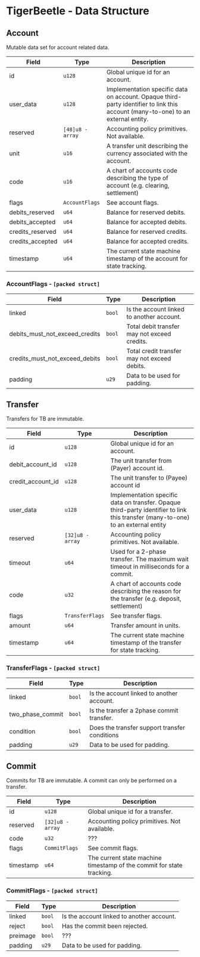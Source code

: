 # TigerBeetle - Data Structure

## Account
Mutable data set for account related data.

| Field            | Type              | Description |
|------------------|-------------------|-------------|
| id               | `u128`            | Global unique id for an account. |
| user_data        | `u128`            | Implementation specific data on account. Opaque third-party identifier to link this account (many-to-one) to an external entity. |
| reserved         | `[48]u8 - array`  | Accounting policy primitives. Not available. |
| unit             | `u16`             | A transfer unit describing the currency associated with the account. |
| code             | `u16`             | A chart of accounts code describing the type of account (e.g. clearing, settlement) |
| flags            | `AccountFlags`    | See account flags. |
| debits_reserved  | `u64`             | Balance for reserved debits. |
| debits_accepted  | `u64`             | Balance for accepted debits. |
| credits_reserved | `u64`             | Balance for reserved credits. |
| credits_accepted | `u64`             | Balance for accepted credits. |
| timestamp        | `u64`             | The current state machine timestamp of the account for state tracking. |

### AccountFlags - `[packed struct]`

| Field                            | Type              | Description |
|----------------------------------|-------------------|-------------|
| linked                           | `bool`            | Is the account linked to another account. |
| debits_must_not_exceed_credits   | `bool`            | Total debit transfer may not exceed credits. |
| credits_must_not_exceed_debits   | `bool`            | Total credit transfer may not exceed debits. |
| padding                          | `u29`             | Data to be used for padding. |

## Transfer
Transfers for TB are immutable.

| Field             | Type              | Description |
|-------------------|-------------------|-------------|
| id                | `u128`            | Global unique id for an account. |
| debit_account_id  | `u128`            | The unit transfer from (Payer) account id. |
| credit_account_id | `u128`            | The unit transfer to (Payee) account id |
| user_data         | `u128`            | Implementation specific data on transfer. Opaque third-party identifier to link this transfer (many-to-one) to an external entity |
| reserved          | `[32]u8 - array`  | Accounting policy primitives. Not available. |
| timeout           | `u64`             | Used for a 2-phase transfer. The maximum wait timeout in milliseconds for a commit. |
| code              | `u32`             | A chart of accounts code describing the reason for the transfer (e.g. deposit, settlement) |
| flags             | `TransferFlags`   | See transfer flags. |
| amount            | `u64`             | Transfer amount in units. |
| timestamp         | `u64`             | The current state machine timestamp of the transfer for state tracking. |

### TransferFlags - `[packed struct]`

| Field                            | Type              | Description |
|----------------------------------|-------------------|-------------|
| linked                           | `bool`            | Is the account linked to another account. |
| two_phase_commit                 | `bool`            | Is the transfer a 2phase commit transfer. |
| condition                        | `bool`            | Does the transfer support transfer conditions |
| padding                          | `u29`             | Data to be used for padding. |

## Commit
Commits for TB are immutable. A commit can only be performed on a transfer.

| Field             | Type              | Description |
|-------------------|-------------------|-------------|
| id                | `u128`            | Global unique id for a transfer. |
| reserved          | `[32]u8 - array`  | Accounting policy primitives. Not available. |
| code              | `u32`             | ??? |
| flags             | `CommitFlags`     | See commit flags. |
| timestamp         | `u64`             | The current state machine timestamp of the commit for state tracking. |

### CommitFlags - `[packed struct]`

| Field                            | Type              | Description |
|----------------------------------|-------------------|-------------|
| linked                           | `bool`            | Is the account linked to another account. |
| reject                           | `bool`            | Has the commit been rejected. |
| preimage                         | `bool`            | ??? |
| padding                          | `u29`             | Data to be used for padding. |
